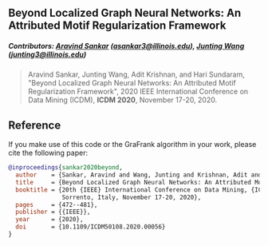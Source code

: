 ## Beyond Localized Graph Neural Networks: An Attributed Motif Regularization Framework

##### Contributors: [Aravind Sankar](http://asankar3.web.engr.illinois.edu/) (asankar3@illinois.edu), [Junting Wang](https://junting98.github.io/) (junting3@illinois.edu)

> Aravind Sankar, Junting Wang, Adit Krishnan, and Hari Sundaram, "Beyond Localized Graph Neural Networks: An Attributed Motif Regularization Framework", 2020 IEEE International Conference on Data Mining (ICDM), <b>ICDM 2020</b>, November 17-20, 2020.

 
## Reference
 If you make use of this code or the GraFrank algorithm in your work, please cite the following paper:

```bibtex
@inproceedings{sankar2020beyond,
  author    = {Sankar, Aravind and Wang, Junting and Krishnan, Adit and Sundaram, Hari},
  title     = {Beyond Localized Graph Neural Networks: An Attributed Motif Regularization Framework},
  booktitle = {20th {IEEE} International Conference on Data Mining, {ICDM} 2020,
               Sorrento, Italy, November 17-20, 2020},
  pages     = {472--481},
  publisher = {{IEEE}},
  year      = {2020},
  doi       = {10.1109/ICDM50108.2020.00056}
}
```

